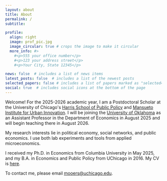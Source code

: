 ```yaml
---
layout: about
title: About
permalink: /
subtitle: 

profile:
  align: right
  image: prof_pic.jpg
  image_circular: true # crops the image to make it circular
  more_info: #>
    #<p>555 your office number</p>
    #<p>123 your address street</p>
    #<p>Your City, State 12345</p>

news: false  # includes a list of news items
latest_posts: false  # includes a list of the newest posts
selected_papers: false # includes a list of papers marked as "selected={true}"
social: true  # includes social icons at the bottom of the page
---
```


Welcome! For the 2025-2026 academic year, I am a Postdoctoral Scholar at the University of Chicago's 
[Harris School of Public Policy](https://harris.uchicago.edu/) and 
[Mansueto Institute for Urban Innovation](https://miurban.uchicago.edu/). 
I will be joining the [University of Oklahoma](https://www.ou.edu/cas/economics) as an Assistant Professor in the 
Department of Economics in August 2025 and will begin teaching there in August 2026.

My research interests lie in political economy, social networks, and public economics. 
I use both lab experiments and tools from applied microeconomics.

I received my Ph.D. in Economics from Columbia University in May 2025, and my B.A. in Economics and Public Policy from 
UChicago in 2016. My CV is <a href = "./assets/pdf/cv.pdf">here</a>. 

To contact me, please email [mooers@uchicago.edu](mailto:mooers@uchicago.edu).
